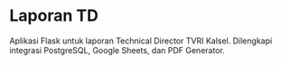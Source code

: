 # Laporan TD

Aplikasi Flask untuk laporan Technical Director TVRI Kalsel.
Dilengkapi integrasi PostgreSQL, Google Sheets, dan PDF Generator.
